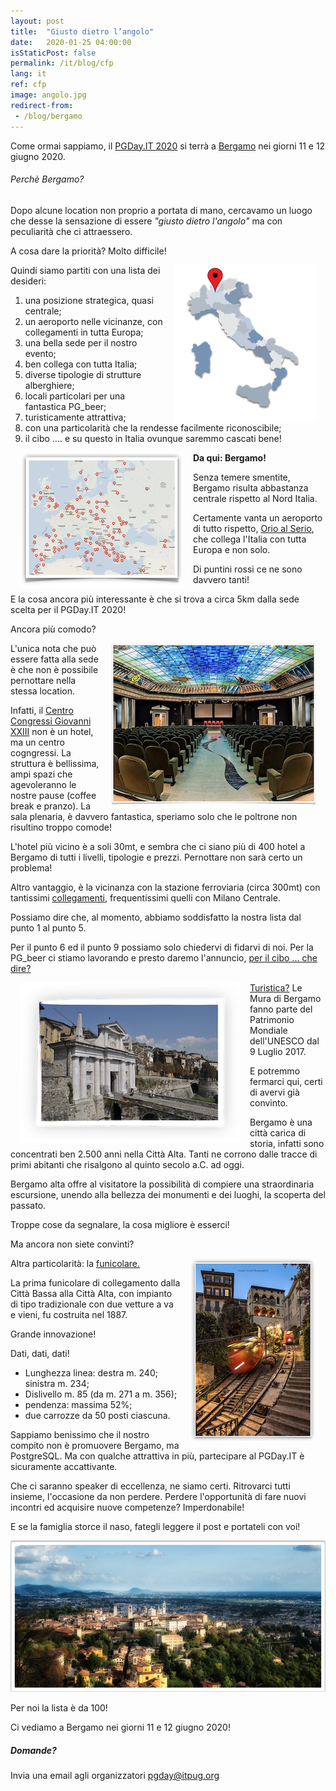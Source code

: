 ```yaml
---
layout: post
title:  "Giusto dietro l’angolo"
date:   2020-01-25 04:00:00
isStaticPost: false
permalink: /it/blog/cfp
lang: it
ref: cfp
image: angolo.jpg
redirect-from:
 - /blog/bergamo
---
```


Come ormai sappiamo, il [PGDay.IT 2020](https://2020.pgday.it/it/) si terrà a  [Bergamo](https://2020.pgday.it/it/logistics/) nei giorni 11 e 12 giugno 2020.

###### Perchè Bergamo?

Dopo alcune location non proprio a portata di mano, cercavamo un luogo che desse la sensazione di essere _"giusto dietro l'angolo"_ ma con peculiarità che ci attraessero.

A cosa dare la priorità? Molto difficile!

<img src="/img/posts/Bergamo-posizione.png" align="right" Hspace="15" Vspace="0" Border="0"> Quindi siamo partiti con una lista dei desideri:
1. una posizione strategica, quasi centrale;
2. un aeroporto nelle vicinanze, con collegamenti in tutta Europa;
3. una bella sede per il nostro evento;
4. ben collega con tutta Italia;
5. diverse tipologie di strutture alberghiere;
6. locali particolari per una fantastica PG_beer;
7. turisticamente attrattiva;
8. con una particolarità che la rendesse facilmente riconoscibile;
9. il cibo .... e su questo in Italia ovunque saremmo cascati bene!


<img src="/img/posts/OrioAlSerio-Destinazioni.png" align="left" Hspace="15" Vspace="0" Border="0">

__Da qui: Bergamo!__

Senza temere smentite, Bergamo risulta abbastanza centrale rispetto al Nord Italia.

Certamente vanta un aeroporto di tutto rispetto, [Orio al Serio](https://www.milanbergamoairport.it/it/), che collega l'Italia con tutta Europa e non solo.

Di puntini rossi ce ne sono davvero tanti!

E la cosa ancora più interessante è che si trova a circa 5km dalla sede scelta per il PGDay.IT 2020!

Ancora più comodo?

<img src="/img/posts/location.png" align="right" Hspace="15" Vspace="0" Border="0">

L'unica nota che può essere fatta alla sede è che non è possibile pernottare nella stessa location.

Infatti, il [Centro Congressi Giovanni XXIII](https://www.centrocongressibergamo.com/) non è un hotel, ma un centro cogngressi. La struttura è bellissima, ampi spazi che agevoleranno le nostre pause (coffee break e pranzo). La sala plenaria, è davvero fantastica, speriamo solo che le poltrone non risultino troppo comode!


L'hotel più vicino è a soli 30mt, e sembra che ci siano più di 400 hotel a Bergamo di tutti i livelli, tipologie e prezzi. Pernottare non sarà certo un problema!

Altro vantaggio, è la vicinanza con la stazione ferroviaria (circa 300mt) con tantissimi [collegamenti](https://prm.rfi.it/qo_prm/QO_Arrivi_SiPMR.aspx?Id=587&lin=it&dalle=09.00&alle=09.59&ora=09.00&guid=), frequentissimi quelli con Milano Centrale.

Possiamo dire che, al momento, abbiamo soddisfatto la nostra lista dal punto 1 al punto 5.

Per il punto 6 ed il punto 9 possiamo solo chiedervi di fidarvi di noi. Per la PG_beer ci stiamo lavorando e presto daremo l'annuncio, [per il cibo ... che dire?](http://bergamoatavola.altervista.org/piatti-bergamaschi-bergamo-ricette-cucina/)

<img src="/img/posts/Bergamo_mura.png" align="left" Hspace="15" Vspace="0" Border="0">

[Turistica?](https://www.visitbergamo.net/it/itinerario-bergamo-citta/) Le Mura di Bergamo fanno parte del Patrimonio Mondiale dell'UNESCO dal 9 Luglio 2017.

E potremmo fermarci qui, certi di avervi già convinto.

Bergamo è una città carica di storia, infatti sono concentrati ben 2.500 anni nella Città Alta. Tanti ne corrono dalle tracce di primi abitanti che risalgono al quinto secolo a.C. ad oggi.

Bergamo alta offre al visitatore la possibilità di compiere una straordinaria escursione, unendo alla bellezza dei monumenti e dei luoghi, la scoperta del passato.

Troppe cose da segnalare, la cosa migliore è esserci!

Ma ancora non siete convinti?

<img src="/img/posts/Bergamo_funicolare.png" align="right" Hspace="15" Vspace="0" Border="0">Altra particolarità: la [funicolare.](https://www.atb.bergamo.it/it/viaggia-con-noi/turismo-a-bergamo/funicolari)

La prima funicolare di collegamento dalla Città Bassa alla Città Alta, con impianto di tipo tradizionale con due vetture a va e vieni, fu costruita nel 1887.

Grande innovazione!

Dati, dati, dati!

* Lunghezza linea: destra m. 240; sinistra m. 234;
* Dislivello m. 85 (da m. 271 a m. 356);
* pendenza: massima 52%;
* due carrozze da 50 posti ciascuna.

Sappiamo benissimo che il nostro compito non è promuovere Bergamo, ma PostgreSQL. Ma con qualche attrattiva in più, partecipare al PGDay.IT è sicuramente accattivante.

Che ci saranno speaker di eccellenza, ne siamo certi. Ritrovarci tutti insieme, l'occasione da non perdere. Perdere l'opportunità di fare nuovi incontri ed acquisire nuove competenze? Imperdonabile!

 E se la famiglia storce il naso, fategli leggere il post e portateli con voi!

![image](/img/posts/Bergamo_panorama.png)

Per noi la lista è da 100!

 Ci vediamo a Bergamo nei giorni 11 e 12 giugno 2020!

##### Domande?

Invia una email agli organizzatori [pgday@itpug.org](mailto:pgday@itpug.org)
